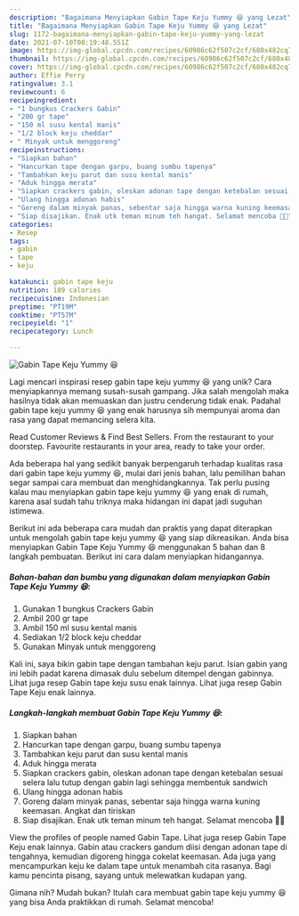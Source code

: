 ```yaml
---
description: "Bagaimana Menyiapkan Gabin Tape Keju Yummy 😆 yang Lezat"
title: "Bagaimana Menyiapkan Gabin Tape Keju Yummy 😆 yang Lezat"
slug: 1172-bagaimana-menyiapkan-gabin-tape-keju-yummy-yang-lezat
date: 2021-07-10T08:19:48.551Z
image: https://img-global.cpcdn.com/recipes/60986c62f507c2cf/680x482cq70/gabin-tape-keju-yummy-foto-resep-utama.jpg
thumbnail: https://img-global.cpcdn.com/recipes/60986c62f507c2cf/680x482cq70/gabin-tape-keju-yummy-foto-resep-utama.jpg
cover: https://img-global.cpcdn.com/recipes/60986c62f507c2cf/680x482cq70/gabin-tape-keju-yummy-foto-resep-utama.jpg
author: Effie Perry
ratingvalue: 3.1
reviewcount: 6
recipeingredient:
- "1 bungkus Crackers Gabin"
- "200 gr tape"
- "150 ml susu kental manis"
- "1/2 block keju cheddar"
- " Minyak untuk menggoreng"
recipeinstructions:
- "Siapkan bahan"
- "Hancurkan tape dengan garpu, buang sumbu tapenya"
- "Tambahkan keju parut dan susu kental manis"
- "Aduk hingga merata"
- "Siapkan crackers gabin, oleskan adonan tape dengan ketebalan sesuai selera lalu tutup dengan gabin lagi sehingga membentuk sandwich"
- "Ulang hingga adonan habis"
- "Goreng dalam minyak panas, sebentar saja hingga warna kuning keemasan. Angkat dan tiriskan"
- "Siap disajikan. Enak utk teman minum teh hangat. Selamat mencoba 🧡🧡"
categories:
- Resep
tags:
- gabin
- tape
- keju

katakunci: gabin tape keju 
nutrition: 189 calories
recipecuisine: Indonesian
preptime: "PT19M"
cooktime: "PT57M"
recipeyield: "1"
recipecategory: Lunch

---
```



![Gabin Tape Keju Yummy 😆](https://img-global.cpcdn.com/recipes/60986c62f507c2cf/680x482cq70/gabin-tape-keju-yummy-foto-resep-utama.jpg)

Lagi mencari inspirasi resep gabin tape keju yummy 😆 yang unik? Cara menyiapkannya memang susah-susah gampang. Jika salah mengolah maka hasilnya tidak akan memuaskan dan justru cenderung tidak enak. Padahal gabin tape keju yummy 😆 yang enak harusnya sih mempunyai aroma dan rasa yang dapat memancing selera kita.

Read Customer Reviews &amp; Find Best Sellers. From the restaurant to your doorstep. Favourite restaurants in your area, ready to take your order.

Ada beberapa hal yang sedikit banyak berpengaruh terhadap kualitas rasa dari gabin tape keju yummy 😆, mulai dari jenis bahan, lalu pemilihan bahan segar sampai cara membuat dan menghidangkannya. Tak perlu pusing kalau mau menyiapkan gabin tape keju yummy 😆 yang enak di rumah, karena asal sudah tahu triknya maka hidangan ini dapat jadi suguhan istimewa.


Berikut ini ada beberapa cara mudah dan praktis yang dapat diterapkan untuk mengolah gabin tape keju yummy 😆 yang siap dikreasikan. Anda bisa menyiapkan Gabin Tape Keju Yummy 😆 menggunakan 5 bahan dan 8 langkah pembuatan. Berikut ini cara dalam menyiapkan hidangannya.

<!--inarticleads1-->

##### Bahan-bahan dan bumbu yang digunakan dalam menyiapkan Gabin Tape Keju Yummy 😆:

1. Gunakan 1 bungkus Crackers Gabin
1. Ambil 200 gr tape
1. Ambil 150 ml susu kental manis
1. Sediakan 1/2 block keju cheddar
1. Gunakan  Minyak untuk menggoreng


Kali ini, saya bikin gabin tape dengan tambahan keju parut. Isian gabin yang ini lebih padat karena dimasak dulu sebelum ditempel dengan gabinnya. Lihat juga resep Gabin tape keju susu enak lainnya. Lihat juga resep Gabin Tape Keju enak lainnya. 

<!--inarticleads2-->

##### Langkah-langkah membuat Gabin Tape Keju Yummy 😆:

1. Siapkan bahan
1. Hancurkan tape dengan garpu, buang sumbu tapenya
1. Tambahkan keju parut dan susu kental manis
1. Aduk hingga merata
1. Siapkan crackers gabin, oleskan adonan tape dengan ketebalan sesuai selera lalu tutup dengan gabin lagi sehingga membentuk sandwich
1. Ulang hingga adonan habis
1. Goreng dalam minyak panas, sebentar saja hingga warna kuning keemasan. Angkat dan tiriskan
1. Siap disajikan. Enak utk teman minum teh hangat. Selamat mencoba 🧡🧡


View the profiles of people named Gabin Tape. Lihat juga resep Gabin Tape Keju enak lainnya. Gabin atau crackers gandum diisi dengan adonan tape di tengahnya, kemudian digoreng hingga cokelat keemasan. Ada juga yang mencampurkan keju ke dalam tape untuk menambah cita rasanya. Bagi kamu pencinta pisang, sayang untuk melewatkan kudapan yang. 

Gimana nih? Mudah bukan? Itulah cara membuat gabin tape keju yummy 😆 yang bisa Anda praktikkan di rumah. Selamat mencoba!
